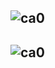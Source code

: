 ![ca0](https://github.com/gopala-kr/Quantum-Dots/blob/master/45-Verticals/cas/i/ca0.png)
-------
![ca0](https://github.com/gopala-kr/Quantum-Dots/blob/master/45-Verticals/cas/i/ca1.png)
-------
